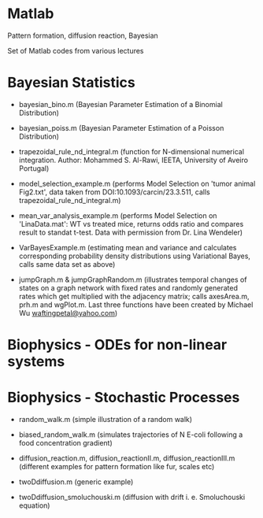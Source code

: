 # Matlab
Pattern formation, diffusion reaction, Bayesian 

Set of Matlab codes from various lectures

# Bayesian Statistics

- bayesian_bino.m (Bayesian Parameter Estimation of a Binomial Distribution)
- bayesian_poiss.m (Bayesian Parameter Estimation of a Poisson Distribution)

- trapezoidal_rule_nd_integral.m (function for N-dimensional numerical integration. Author: Mohammed S. Al-Rawi, IEETA, University of Aveiro Portugal)

- model_selection_example.m (performs Model Selection on 'tumor animal Fig2.txt', data taken from DOI:10.1093/carcin/23.3.511, calls trapezoidal_rule_nd_integral.m)

- mean_var_analysis_example.m (performs Model Selection on 'LinaData.mat': WT vs treated mice, returns odds ratio and compares result to standat t-test. Data with permission from Dr. Lina Wendeler)

- VarBayesExample.m (estimating mean and variance and calculates corresponding probability density distributions using Variational Bayes, calls same data set as above)

- jumpGraph.m & jumpGraphRandom.m (illustrates temporal changes of states on a graph network with fixed rates and randomly generated rates which get multiplied with the adjacency matrix; calls axesArea.m, prh.m and wgPlot.m. Last three functions have been created by Michael Wu waftingpetal@yahoo.com)


# Biophysics - ODEs for non-linear systems



# Biophysics - Stochastic Processes

- random_walk.m  (simple illustration of a random walk)

- biased_random_walk.m (simulates trajectories of N E-coli following a food concentration gradient)

- diffusion_reaction.m, diffusion_reactionII.m, diffusion_reactionIII.m (different examples for pattern formation like fur, scales etc)

- twoDdiffusion.m (generic example)

- twoDdiffusion_smoluchouski.m (diffusion with drift i. e. Smoluchouski equation)



